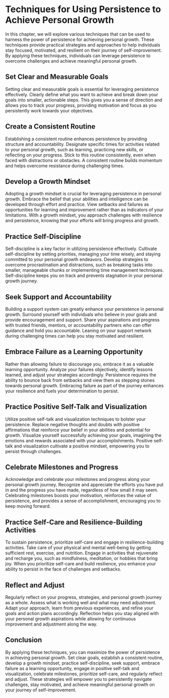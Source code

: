 Techniques for Using Persistence to Achieve Personal Growth
====================================================================

In this chapter, we will explore various techniques that can be used to harness the power of persistence for achieving personal growth. These techniques provide practical strategies and approaches to help individuals stay focused, motivated, and resilient on their journey of self-improvement. By applying these techniques, individuals can leverage persistence to overcome challenges and achieve meaningful personal growth.

Set Clear and Measurable Goals
------------------------------

Setting clear and measurable goals is essential for leveraging persistence effectively. Clearly define what you want to achieve and break down your goals into smaller, actionable steps. This gives you a sense of direction and allows you to track your progress, providing motivation and focus as you persistently work towards your objectives.

Create a Consistent Routine
---------------------------

Establishing a consistent routine enhances persistence by providing structure and accountability. Designate specific times for activities related to your personal growth, such as learning, practicing new skills, or reflecting on your progress. Stick to this routine consistently, even when faced with distractions or obstacles. A consistent routine builds momentum and helps overcome resistance during challenging times.

Develop a Growth Mindset
------------------------

Adopting a growth mindset is crucial for leveraging persistence in personal growth. Embrace the belief that your abilities and intelligence can be developed through effort and practice. View setbacks and failures as opportunities for learning and improvement rather than as indicators of your limitations. With a growth mindset, you approach challenges with resilience and persistence, knowing that your efforts will bring progress and growth.

Practice Self-Discipline
------------------------

Self-discipline is a key factor in utilizing persistence effectively. Cultivate self-discipline by setting priorities, managing your time wisely, and staying committed to your personal growth endeavors. Develop strategies to overcome procrastination and distractions, such as breaking tasks into smaller, manageable chunks or implementing time management techniques. Self-discipline keeps you on track and prevents stagnation in your personal growth journey.

Seek Support and Accountability
-------------------------------

Building a support system can greatly enhance your persistence in personal growth. Surround yourself with individuals who believe in your goals and provide encouragement and support. Share your aspirations and progress with trusted friends, mentors, or accountability partners who can offer guidance and hold you accountable. Leaning on your support network during challenging times can help you stay motivated and resilient.

Embrace Failure as a Learning Opportunity
-----------------------------------------

Rather than allowing failure to discourage you, embrace it as a valuable learning opportunity. Analyze your failures objectively, identify lessons learned, and adjust your strategies accordingly. Persistence requires the ability to bounce back from setbacks and view them as stepping stones towards personal growth. Embracing failure as part of the journey enhances your resilience and fuels your determination to persist.

Practice Positive Self-Talk and Visualization
---------------------------------------------

Utilize positive self-talk and visualization techniques to bolster your persistence. Replace negative thoughts and doubts with positive affirmations that reinforce your belief in your abilities and potential for growth. Visualize yourself successfully achieving your goals, imagining the emotions and rewards associated with your accomplishments. Positive self-talk and visualization cultivate a positive mindset, empowering you to persist through challenges.

Celebrate Milestones and Progress
---------------------------------

Acknowledge and celebrate your milestones and progress along your personal growth journey. Recognize and appreciate the efforts you have put in and the progress you have made, regardless of how small it may seem. Celebrating milestones boosts your motivation, reinforces the value of persistence, and provides a sense of accomplishment, encouraging you to keep moving forward.

Practice Self-Care and Resilience-Building Activities
-----------------------------------------------------

To sustain persistence, prioritize self-care and engage in resilience-building activities. Take care of your physical and mental well-being by getting sufficient rest, exercise, and nutrition. Engage in activities that rejuvenate and recharge you, such as mindfulness, meditation, or hobbies that bring joy. When you prioritize self-care and build resilience, you enhance your ability to persist in the face of challenges and setbacks.

Reflect and Adjust
------------------

Regularly reflect on your progress, strategies, and personal growth journey as a whole. Assess what is working well and what may need adjustment. Adapt your approach, learn from previous experiences, and refine your goals and action plans accordingly. Reflection helps you stay aligned with your personal growth aspirations while allowing for continuous improvement and adjustment along the way.

Conclusion
----------

By applying these techniques, you can maximize the power of persistence in achieving personal growth. Set clear goals, establish a consistent routine, develop a growth mindset, practice self-discipline, seek support, embrace failure as a learning opportunity, engage in positive self-talk and visualization, celebrate milestones, prioritize self-care, and regularly reflect and adjust. These strategies will empower you to persistently navigate challenges, stay motivated, and achieve meaningful personal growth on your journey of self-improvement.
